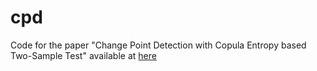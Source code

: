 # cpd
Code for the paper "Change Point Detection with Copula Entropy based Two-Sample Test" available at [here](https://arxiv.org/abs/2403.07892)
